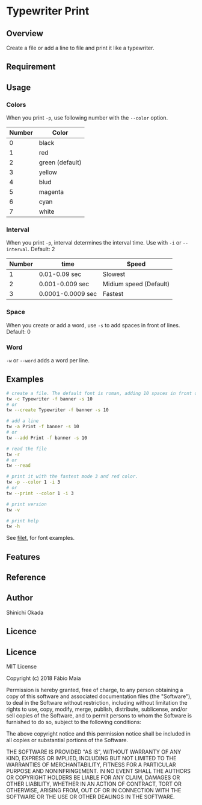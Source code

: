 # Typewriter Print

## Overview

Create a file or add a line to file and print it like a typewriter.

## Requirement

## Usage

### Colors

When you print `-p`, use following number with the `--color` option.

| Number | Color           |
| ------ | --------------- |
| 0      | black           |
| 1      | red             |
| 2      | green (default) |
| 3      | yellow          |
| 4      | blud            |
| 5      | magenta         |
| 6      | cyan            |
| 7      | white           |

### Interval

When you print `-p`, interval determines the interval time. Use with `-i` or `--interval`.
Default: 2

| Number | time              | Speed                  |
| ------ | ----------------- | ---------------------- |
| 1      | 0.01-0.09 sec     | Slowest                |
| 2      | 0.001-0.009 sec   | Midium speed (Default) |
| 3      | 0.0001-0.0009 sec | Fastest                |


### Space

When you create or add a word, use `-s` to add spaces in front of lines.
Default: 0

### Word

`-w` or `--word` adds a word per line.

## Examples

```sh
# create a file. The default font is roman, adding 10 spaces in front of all lines
tw -c Typewriter -f banner -s 10
# or
tw --create Typewriter -f banner -s 10

# add a line
tw -a Print -f banner -s 10
# or
tw --add Print -f banner -s 10

# read the file
tw -r
# or
tw --read

# print it with the fastest mode 3 and red color.
tw -p --color 1 -i 3
# or
tw --print --color 1 -i 3

# print version
tw -v

# print help
tw -h
```

See [filet](http://www.figlet.org/examples.html), for font examples.

## Features


## Reference


## Author

Shinichi Okada

## Licence

## Licence

MIT License

Copyright (c) 2018 Fábio Maia

Permission is hereby granted, free of charge, to any person obtaining a copy
of this software and associated documentation files (the "Software"), to deal
in the Software without restriction, including without limitation the rights
to use, copy, modify, merge, publish, distribute, sublicense, and/or sell
copies of the Software, and to permit persons to whom the Software is
furnished to do so, subject to the following conditions:

The above copyright notice and this permission notice shall be included in all
copies or substantial portions of the Software.

THE SOFTWARE IS PROVIDED "AS IS", WITHOUT WARRANTY OF ANY KIND, EXPRESS OR
IMPLIED, INCLUDING BUT NOT LIMITED TO THE WARRANTIES OF MERCHANTABILITY,
FITNESS FOR A PARTICULAR PURPOSE AND NONINFRINGEMENT. IN NO EVENT SHALL THE
AUTHORS OR COPYRIGHT HOLDERS BE LIABLE FOR ANY CLAIM, DAMAGES OR OTHER
LIABILITY, WHETHER IN AN ACTION OF CONTRACT, TORT OR OTHERWISE, ARISING FROM,
OUT OF OR IN CONNECTION WITH THE SOFTWARE OR THE USE OR OTHER DEALINGS IN THE
SOFTWARE.

